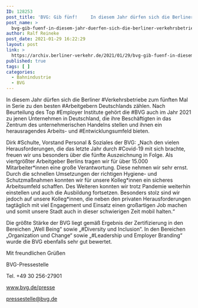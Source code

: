 ```yaml
---
ID: 128253
post_title: 'BVG: Gib fünf!     In diesem Jahr dürfen sich die Berliner Verkehrsbetriebe zum fünften Mal in Serie zu den besten Arbeitgebern Deutschlands zählen. , aus BVG'
post_name: >
  bvg-gib-fuenf-in-diesem-jahr-duerfen-sich-die-berliner-verkehrsbetriebe-zum-fuenften-mal-in-serie-zu-den-besten-arbeitgebern-deutschlands-zaehlen-aus-bvg
author: Ralf Reineke
post_date: 2021-01-29 16:22:29
layout: post
link: >
  https://archiv.berliner-verkehr.de/2021/01/29/bvg-gib-fuenf-in-diesem-jahr-duerfen-sich-die-berliner-verkehrsbetriebe-zum-fuenften-mal-in-serie-zu-den-besten-arbeitgebern-deutschlands-zaehlen-aus-bvg/
published: true
tags: [ ]
categories:
  - Bahnindustrie
  - BVG
---
```

<p style="font-weight: 400;">In diesem Jahr dürfen sich die Berliner #Verkehrsbetriebe zum fünften Mal in Serie zu den besten #Arbeitgebern Deutschlands zählen. Nach Beurteilung des Top #Employer Institute gehört die #BVG auch im Jahr 2021 zu jenen Unternehmen in Deutschland, die ihre Beschäftigten in das Zentrum des unternehmerischen Handelns stellen und ihnen ein herausragendes Arbeits- und #Entwicklungsumfeld bieten.</p>
<p style="font-weight: 400;">Dirk #Schulte, Vorstand Personal &amp; Soziales der BVG: „Nach den vielen Herausforderungen, die das letzte Jahr durch #Covid-19 mit sich brachte, freuen wir uns besonders über die fünfte Auszeichnung in Folge. Als viertgrößter Arbeitgeber Berlins tragen wir für über 15.000 Mitarbeiter*innen eine große Verantwortung. Diese nehmen wir sehr ernst. Durch die schnellen Umsetzungen der richtigen Hygiene- und Schutzmaßnahmen konnten wir für unsere Kolleg*innen ein sicheres Arbeitsumfeld schaffen. Des Weiteren konnten wir trotz Pandemie weiterhin einstellen und auch die Ausbildung fortsetzen. Besonders stolz sind wir jedoch auf unsere Kolleg*innen, die neben den privaten Herausforderungen tagtäglich mit viel Engagement und Einsatz einen großartigen Job machen und somit unsere Stadt auch in dieser schwierigen Zeit mobil halten.“</p>
<p style="font-weight: 400;">Die größte Stärke der BVG liegt gemäß Ergebnis der Zertifizierung in den Bereichen „Well Being“ sowie „#Diversity und Inclusion“. In den Bereichen „Organization und Change“ sowie „#Leadership und Employer Branding“ wurde die BVG ebenfalls sehr gut bewertet.</p>
<p style="font-weight: 400;">Mit freundlichen Grüßen</p>
<p style="font-weight: 400;">BVG-Pressestelle</p>
<p style="font-weight: 400;">Tel. +49 30 256-27901</p>
<p style="font-weight: 400;"><a href="http://www.bvg.de/presse" data-saferedirecturl="https://www.google.com/url?q=http://www.bvg.de/presse&amp;source=gmail&amp;ust=1612520913504000&amp;usg=AFQjCNFrqhpVC0Ux3wd8vUiN5zmkhxOGFw">www.bvg.de/presse</a></p>
<p style="font-weight: 400;"><a href="mailto:pressestelle@bvg.de">pressestelle@bvg.de</a></p>
